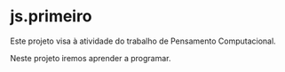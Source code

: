 # js.primeiro
Este projeto visa à atividade do trabalho de Pensamento Computacional.

Neste projeto iremos aprender a programar.
